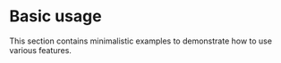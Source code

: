 # Basic usage

This section contains minimalistic examples to demonstrate how to use various features.